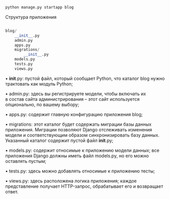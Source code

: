 
```python
python manage.py startapp blog
```

Структура приложения

```python

blog/ 
	__init__.py 
	admin.py 
	apps.py 
	migrations/ 
		__init__.py 
	models.py 
	tests.py 
	views.py
```

• __init__.py: пустой файл, который сообщает Python, что каталог blog нужно трактовать как модуль Python; 

• admin.py: здесь вы регистрируете модели, чтобы включать их в состав сайта администрирования – этот сайт используется опционально, по вашему выбору; 

• apps.py: содержит главную конфигурацию приложения blog; 

• migrations: этот каталог будет содержать миграции базы данных приложения. Миграции позволяют Django отслеживать изменения модели и соответствующим образом синхронизировать базу данных. Указанный каталог содержит пустой файл __init__.py;

• models.py: содержит относимые к приложению модели данных; все приложения Django должны иметь файл models.py, но его можно оставлять пустым; 

• tests.py: здесь можно добавлять относимые к приложению тесты; 

• views.py: здесь расположена логика приложения; каждое представление получает HTTP-запрос, обрабатывает его и возвращает ответ.